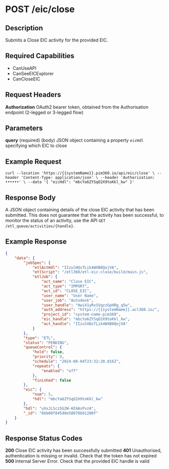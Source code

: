 # POST /eic/close

## Description
Submits a Close EIC activity for the provided EIC.

## Required Capabilities
* CanUseAPI
* CanSeeEICExplorer
* CanCloseEIC

## Request Headers

**Authorization** OAuth2 bearer token, obtained from the Authorisation endpoint (2-legged or 3-legged flow)

## Parameters
**query** (required) (body) JSON object containing a property `eicHdl` specifying which EIC to close


## Example Request
`
curl --location 'https://{{systemName}}.pim360.io/api/eic/close' \
--header 'Content-Type: application/json' \
--header 'Authorization: ••••••' \
--data '{
    "eicHdl": "mbcYa6ZYSqO2X9toKkl_kw"
}'
`

## Response Body
A JSON object containing details of the close EIC activity that has been submitted. This does not guarantee that the activity has been successful, to monitor the status of an activity, use the API `GET /etl_queue/activities/{handle}`.

## Example Response
```JSON
{
    "data": {
        "jobSpec": {
            "etlActHdl": "IIzulHQsTLik4WXB0QojVA",
            "etlScript": "/etl360/etl-eic-close/build/main.js",
            "etlJob": {
                "act_name": "Close EIC",
                "act_type": "IMPORT",
                "act_id": "CLOSE_EIC",
                "user_name": "User Name",
                "user_job": "Autodesk",
                "user_handle": "HwiX1yRxSVqzzGpHRg_q5w",
                "auth_address": "https://{{systemName}}.acl360.io/",
                "project_id": "system-name-pim360",
                "eic_handle": "mbcYa6ZYSqO2X9toKkl_kw",
                "act_handle": "IIzulHQsTLik4WXB0QojVA"
            }
        },
        "type": "ETL",
        "status": "PENDING",
        "queueControl": {
            "hold": false,
            "priority": 0,
            "schedule": "2024-08-04T23:32:20.016Z",
            "repeats": {
                "enabled": "off"
            },
            "finished": false
        },
        "eic": {
            "num": 5,
            "hdl": "mbcYa6ZYSqO2X9toKkl_kw"
        },
        "hdl": "uXxJLSczSG2W-HZ4AsPvzA",
        "_id": "66b00f845d8e58078b81200f"
    }
}
```

## Response Status Codes
**200** Close EIC activity has been successfully submitted
**401** Unauthorised, authentication is missing or invalid. Check that the token has not expired
**500** Internal Server Error. Check that the provided EIC handle is valid



